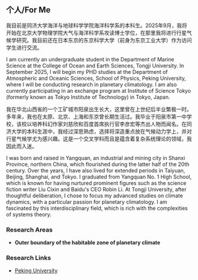 ## 个人/For Me
我目前是同济大学海洋与地球科学学院海洋科学系的本科生。2025年9月，我将开始在北京大学物理学院大气与海洋科学系攻读博士学位，在那里我将进行行星气候学研究。我目前还在日本东京的东京科学大学（前身为东京工业大学）作为访问学生进行交流。

I am currently an undergraduate student in the Department of Marine Science at the College of Ocean and Earth Sciences, Tongji University. In September 2025, I will begin my PHD studies at the Department of Atmospheric and Oceanic Sciences, School of Physics, Peking University, where I will be conducting research in planetary climatology. I am also currently participating in an exchange program at Institute of Science Tokyo (formerly known as Tokyo Institute of Technology) in Tokyo, Japan.

我在华北山西省的一个工矿城市阳泉出生长大，这里曾在上世纪后半业繁极一时。多年来，我也在太原、北京、上海和东京曾长期生活过。我毕业于阳泉市第一中学校，该校以培养科幻作家刘慈欣和百度首席执行官李彦宏等杰出人物而闻名。在同济大学的本科生涯中，我经过深思熟虑，选择将深造重点放在气候动力学上，并对行星气候学尤为感兴趣。这是一个交叉学科而且是蕴含着复杂系统理论的领域，我因此而入迷。

I was born and raised in Yangquan, an industrial and mining city in Shanxi Province, northern China, which flourished during the latter half of the 20th century. Over the years, I have also lived for extended periods in Taiyuan, Beijing, Shanghai, and Tokyo. I graduated from Yangquan No. 1 High School, which is known for having nurtured prominent figures such as the science fiction writer Liu Cixin and Baidu's CEO Robin Li. At Tongji University, after thoughtful deliberation, I chose to focus my advanced studies on climate dynamics, with a particular passion for planetary climatology. I am fascinated by this interdisciplinary field, which is rich with the complexities of systems theory.
### Research Areas

- **Outer boundary of the habitable zone of planetary climate**



### Research Links

- [Peking University](https://www.pku.edu.cn/)

